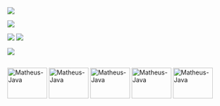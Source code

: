 <img src="https://capsule-render.vercel.app/api?type=waving&height=110&color=c147e9">



![](http://github-profile-summary-cards.vercel.app/api/cards/profile-details?username=TeuLeonardo&theme=midnight_purple)

![](http://github-profile-summary-cards.vercel.app/api/cards/stats?username=TeuLeonardo&theme=midnight_purple)  ![](http://github-profile-summary-cards.vercel.app/api/cards/repos-per-language?username=TeuLeonardo&theme=midnight_purple)

<img src="https://cdn.discordapp.com/attachments/1007682144899960845/1387218159567765556/aaaaaaaa-unscreen.gif?ex=685c8b16&is=685b3996&hm=64c3e629b36e308abbd497ef67b7f5a2354890fcde1c9ab652c45867f127eeee&">



##

<div>
  <img align="center" alt="Matheus-Java" height="70" width="90" src="https://cdn.jsdelivr.net/gh/devicons/devicon@latest/icons/java/java-original.svg">
  <img align="center" alt="Matheus-Java" height="70" width="90" src="https://cdn.jsdelivr.net/gh/devicons/devicon@latest/icons/html5/html5-original.svg">
  <img align="center" alt="Matheus-Java" height="70" width="90" src="https://cdn.jsdelivr.net/gh/devicons/devicon@latest/icons/css3/css3-original.svg">
  <img align="center" alt="Matheus-Java" height="70" width="90" src="https://cdn.jsdelivr.net/gh/devicons/devicon@latest/icons/intellij/intellij-original.svg">
  <img align="center" alt="Matheus-Java" height="70" width="90" src="https://cdn.jsdelivr.net/gh/devicons/devicon@latest/icons/vscode/vscode-original.svg">
</div>

  ##
